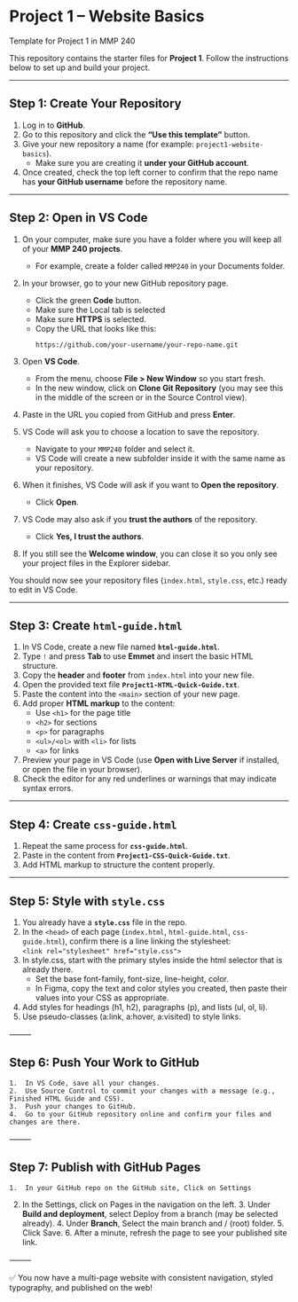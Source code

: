 # Project 1 – Website Basics

Template for Project 1 in MMP 240

This repository contains the starter files for **Project 1**. Follow the instructions below to set up and build your project.

---

## Step 1: Create Your Repository
1. Log in to **GitHub**.  
2. Go to this repository and click the **“Use this template”** button.  
3. Give your new repository a name (for example: `project1-website-basics`).  
   - Make sure you are creating it **under your GitHub account**.  
4. Once created, check the top left corner to confirm that the repo name has **your GitHub username** before the repository name.  

---

## Step 2: Open in VS Code

1. On your computer, make sure you have a folder where you will keep all of your **MMP 240 projects**.  
   - For example, create a folder called `MMP240` in your Documents folder.  

2. In your browser, go to your new GitHub repository page.  
   - Click the green **Code** button.  
   - Make sure the Local tab is selected
   - Make sure **HTTPS** is selected.  
   - Copy the URL that looks like this:  
     ```
     https://github.com/your-username/your-repo-name.git
     ```

3. Open **VS Code**.  
   - From the menu, choose **File > New Window** so you start fresh.  
   - In the new window, click on **Clone Git Repository** (you may see this in the middle of the screen or in the Source Control view).  

4. Paste in the URL you copied from GitHub and press **Enter**.  

5. VS Code will ask you to choose a location to save the repository.  
   - Navigate to your `MMP240` folder and select it.  
   - VS Code will create a new subfolder inside it with the same name as your repository.  

6. When it finishes, VS Code will ask if you want to **Open the repository**.  
   - Click **Open**.  

7. VS Code may also ask if you **trust the authors** of the repository.  
   - Click **Yes, I trust the authors**.  

8. If you still see the **Welcome window**, you can close it so you only see your project files in the Explorer sidebar.  

You should now see your repository files (`index.html`, `style.css`, etc.) ready to edit in VS Code.  

---

## Step 3: Create `html-guide.html`
1. In VS Code, create a new file named **`html-guide.html`**.  
2. Type `!` and press **Tab** to use **Emmet** and insert the basic HTML structure.  
3. Copy the **header** and **footer** from `index.html` into your new file.  
4. Open the provided text file **`Project1-HTML-Quick-Guide.txt`**.  
5. Paste the content into the `<main>` section of your new page.  
6. Add proper **HTML markup** to the content:
   - Use `<h1>` for the page title
   - `<h2>` for sections
   - `<p>` for paragraphs
   - `<ul>/<ol>` with `<li>` for lists
   - `<a>` for links  
7. Preview your page in VS Code (use **Open with Live Server** if installed, or open the file in your browser).  
8. Check the editor for any red underlines or warnings that may indicate syntax errors.  

---

## Step 4: Create `css-guide.html`
1. Repeat the same process for **`css-guide.html`**.  
2. Paste in the content from **`Project1-CSS-Quick-Guide.txt`**.  
3. Add HTML markup to structure the content properly.  

---

## Step 5: Style with `style.css`
1. You already have a **`style.css`** file in the repo.  
2. In the `<head>` of each page (`index.html`, `html-guide.html`, `css-guide.html`), confirm there is a line linking the stylesheet:  
   `<link rel="stylesheet" href="style.css">`
3. In style.css, start with the primary styles inside the html selector that is already there.
   - Set the base font-family, font-size, line-height, color.
   - In Figma, copy the text and color styles you created, then paste their values into your CSS as appropriate.
4.	Add styles for headings (h1, h2), paragraphs (p), and lists (ul, ol, li).
5.	Use pseudo-classes (a:link, a:hover, a:visited) to style links.

⸻

## Step 6: Push Your Work to GitHub
	1.	In VS Code, save all your changes.
	2.	Use Source Control to commit your changes with a message (e.g., Finished HTML Guide and CSS).
	3.	Push your changes to GitHub.
	4.	Go to your GitHub repository online and confirm your files and changes are there.

⸻

## Step 7: Publish with GitHub Pages
	1.	In your GitHub repo on the GitHub site, Click on Settings
 2. In the Settings, click on Pages in the navigation on the left.
	3.	Under **Build and deployment**, select Deploy from a branch (may be selected already).
	4.	Under **Branch**, Select the main branch and / (root) folder.
	5.	Click Save.
	6.	After a minute, refresh the page to see your published site link.

⸻

✅ You now have a multi-page website with consistent navigation, styled typography, and published on the web!


